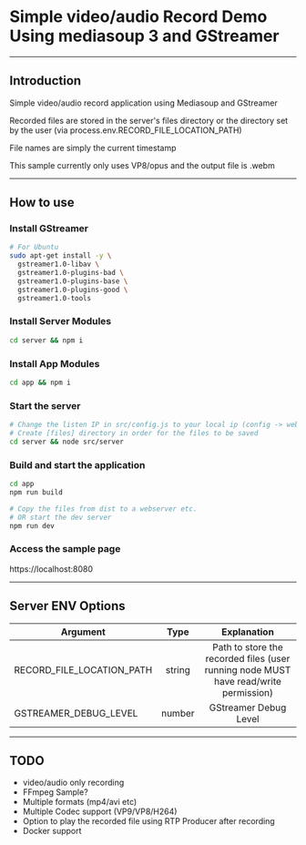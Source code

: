 # Simple video/audio Record Demo Using mediasoup 3 and GStreamer

---

## Introduction

Simple video/audio record application using Mediasoup and GStreamer

Recorded files are stored in the server's files directory or the directory set by the user (via process.env.RECORD_FILE_LOCATION_PATH)

File names are simply the current timestamp

This sample currently only uses VP8/opus and the output file is .webm

---

## How to use

### Install GStreamer

```bash
# For Ubuntu
sudo apt-get install -y \
  gstreamer1.0-libav \
  gstreamer1.0-plugins-bad \
  gstreamer1.0-plugins-base \
  gstreamer1.0-plugins-good \
  gstreamer1.0-tools
```

### Install Server Modules

```bash
cd server && npm i
```

### Install App Modules

```bash
cd app && npm i
```

### Start the server

```bash
# Change the listen IP in src/config.js to your local ip (config -> webRtcTransport -> listenIps)
# Create [files] directory in order for the files to be saved
cd server && node src/server
```

### Build and start the application

```bash
cd app
npm run build

# Copy the files from dist to a webserver etc.
# OR start the dev server
npm run dev
```

### Access the sample page
https://localhost:8080


---

## Server ENV Options

| Argument | Type | Explanation |
| -------- | :--: | :---------: |
| RECORD_FILE_LOCATION_PATH | string | Path to store the recorded files (user running node MUST have read/write permission) |
| GSTREAMER_DEBUG_LEVEL | number | GStreamer Debug Level |

---

## TODO

- video/audio only recording
- FFmpeg Sample?
- Multiple formats (mp4/avi etc)
- Multiple Codec support (VP9/VP8/H264)
- Option to play the recorded file using RTP Producer after recording   
- Docker support
